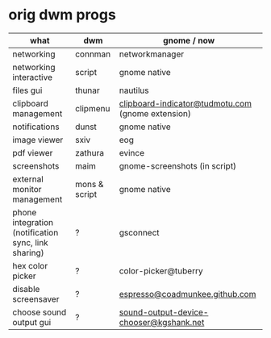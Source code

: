 # orig dwm progs

| what | dwm | gnome / now |
|------|-----|-------------|
| networking | connman | networkmanager |
| networking interactive | script | gnome native |
| files gui | thunar | nautilus |
| clipboard management | clipmenu | clipboard-indicator@tudmotu.com (gnome extension) |
| notifications | dunst | gnome native |
| image viewer | sxiv | eog |
| pdf viewer | zathura | evince |
| screenshots | maim | gnome-screenshots (in script) |
| external monitor management | mons & script | gnome native |
| phone integration (notification sync, link sharing) | ? | gsconnect |
| hex color picker | ? | color-picker@tuberry |
| disable screensaver | ? | espresso@coadmunkee.github.com |
| choose sound output gui | ? | sound-output-device-chooser@kgshank.net |


